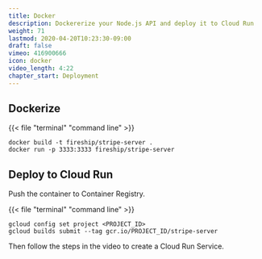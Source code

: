 ```yaml
---
title: Docker
description: Dockererize your Node.js API and deploy it to Cloud Run
weight: 71
lastmod: 2020-04-20T10:23:30-09:00
draft: false
vimeo: 416900666
icon: docker
video_length: 4:22
chapter_start: Deployment
---
```


## Dockerize

{{< file "terminal" "command line" >}}
```text
docker build -t fireship/stripe-server .
docker run -p 3333:3333 fireship/stripe-server 
```

## Deploy to Cloud Run

Push the container to Container Registry. 

{{< file "terminal" "command line" >}}
```text
gcloud config set project <PROJECT_ID>
gcloud builds submit --tag gcr.io/PROJECT_ID/stripe-server
```

Then follow the steps in the video to create a Cloud Run Service. 